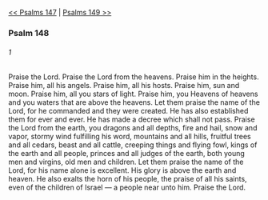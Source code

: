 [<< Psalms 147](Psalms%20147)  |  [Psalms 149 >>](Psalms%20149)

### Psalm 148
###### 1
Praise the Lord. Praise the Lord from the heavens. Praise him in the heights. Praise him, all his angels. Praise him, all his hosts. Praise him, sun and moon. Praise him, all you stars of light. Praise him, you Heavens of heavens and you waters that are above the heavens. Let them praise the name of the Lord, for he commanded and they were created. He has also established them for ever and ever. He has made a decree which shall not pass. Praise the Lord from the earth, you dragons and all depths, fire and hail, snow and vapor, stormy wind fulfilling his word, mountains and all hills, fruitful trees and all cedars, beast and all cattle, creeping things and flying fowl, kings of the earth and all people, princes and all judges of the earth, both young men and virgins, old men and children. Let them praise the name of the Lord, for his name alone is excellent. His glory is above the earth and heaven. He also exalts the horn of his people, the praise of all his saints, even of the children of Israel — a people near unto him. Praise the Lord.